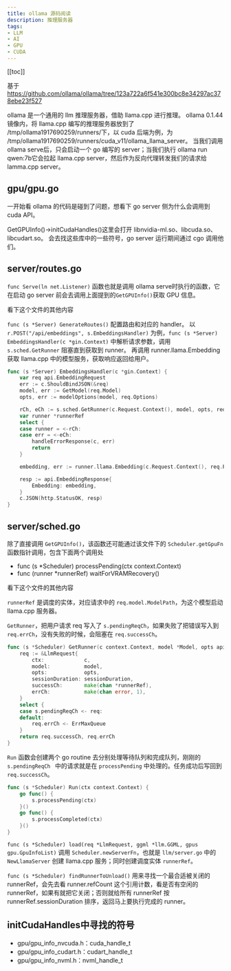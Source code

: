 ```yaml
---
title: ollama 源码阅读
description: 推理服务器
tags: 
- LLM
- AI
- GPU
- CUDA
---
```


[[toc]]

基于 https://github.com/ollama/ollama/tree/123a722a6f541e300bc8e34297ac378ebe23f527

ollama 是一个通用的 llm 推理服务器，借助 llama.cpp 进行推理。
ollama 0.1.44 镜像内，将 llama.cpp 编写的推理服务器放到了 /tmp/ollama1917690259/runners/下，以 cuda 后端为例，为 /tmp/ollama1917690259/runners/cuda_v11/ollama_llama_server。
当我们调用 ollama serve后，只会启动一个 go 编写的 server；当我们执行 ollama run qwen:7b它会拉起 llama.cpp server，然后作为反向代理转发我们的请求给 lamma.cpp server。

## gpu/gpu.go

一开始看 ollama 的代码是碰到了问题，想看下 go server 侧为什么会调用到 cuda API。

GetGPUInfo()->initCudaHandles()这里会打开 libnvidia-ml.so、libcuda.so、libcudart.so。
会去找这些库中的一些符号，go server 运行期间通过 cgo 调用他们。

## server/routes.go

`func Serve(ln net.Listener)` 函数也就是调用 ollama serve时执行的函数，它在启动 go server 前会去调用上面提到的`GetGPUInfo()`获取 GPU 信息。

看下这个文件的其他内容

`func (s *Server) GenerateRoutes()` 配置路由和对应的 handler。
以  `r.POST("/api/embeddings", s.EmbeddingsHandler)` 为例，`func (s *Server) EmbeddingsHandler(c *gin.Context)` 中解析请求参数，调用 `s.sched.GetRunner` 阻塞直到获取到 runner。
再调用 runner.llama.Embedding 获取 llama.cpp 中的模型服务，获取响应返回给用户。

```go
func (s *Server) EmbeddingsHandler(c *gin.Context) {
    var req api.EmbeddingRequest
    err := c.ShouldBindJSON(&req)
    model, err := GetModel(req.Model)
    opts, err := modelOptions(model, req.Options)

    rCh, eCh := s.sched.GetRunner(c.Request.Context(), model, opts, req.KeepAlive.Duration)
    var runner *runnerRef
    select {
    case runner = <-rCh:
    case err = <-eCh:
        handleErrorResponse(c, err)
        return
    }

    embedding, err := runner.llama.Embedding(c.Request.Context(), req.Prompt)

    resp := api.EmbeddingResponse{
        Embedding: embedding,
    }
    c.JSON(http.StatusOK, resp)
}
```

## server/sched.go

除了直接调用 `GetGPUInfo()`，该函数还可能通过该文件下的 `Scheduler.getGpuFn` 函数指针调用，包含下面两个调用处
- func (s *Scheduler) processPending(ctx context.Context)
- func (runner *runnerRef) waitForVRAMRecovery()



看下这个文件的其他内容

`runnerRef` 是调度的实体，对应请求中的 `req.model.ModelPath`，为这个模型启动 llama.cpp 服务器。

`GetRunner`，把用户请求 req 写入了 `s.pendingReqCh`，如果失败了把错误写入到 `req.errCh`，没有失败的时候，会阻塞在 `req.successCh`。

```go
func (s *Scheduler) GetRunner(c context.Context, model *Model, opts api.Options, sessionDuration time.Duration) (chan *runnerRef, chan error) {
    req := &LlmRequest{
        ctx:             c,
        model:           model,
        opts:            opts,
        sessionDuration: sessionDuration,
        successCh:       make(chan *runnerRef),
        errCh:           make(chan error, 1),
    }
    select {
    case s.pendingReqCh <- req:
    default:
        req.errCh <- ErrMaxQueue
    }
    return req.successCh, req.errCh
}
```

`Run` 函数会创建两个 go routine 去分别处理等待队列和完成队列，刚刚的 `s.pendingReqCh
` 中的请求就是在 `processPending` 中处理的。任务成功后写回到 `req.successCh`。

```go
func (s *Scheduler) Run(ctx context.Context) {
    go func() {
        s.processPending(ctx)
    }()
    go func() {
        s.processCompleted(ctx)
    }()
}
```

`func (s *Scheduler) load(req *LlmRequest, ggml *llm.GGML, gpus gpu.GpuInfoList)` 调用 `Scheduler.newServerFn`，也就是 `llm/server.go` 中的 `NewLlamaServer` 创建 llama.cpp 服务；同时创建调度实体 `runnerRef`。

`func (s *Scheduler) findRunnerToUnload()` 用来寻找一个最合适被关闭的 runnerRef，会先去看 runner.refCount 这个引用计数，看是否有空闲的 runnerRef，如果有就把它关闭；否则就给所有 runnerRef 按 runnerRef.sessionDuration 排序，返回马上要执行完成的 runner。

## initCudaHandles中寻找的符号
- gpu/gpu_info_nvcuda.h：cuda_handle_t
- gpu/gpu_info_cudart.h：cudart_handle_t
- gpu/gpu_info_nvml.h：nvml_handle_t


